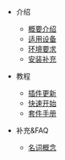 * 介绍
  * [概要介绍](zh-cn/index.md)
  * [适用设备](zh-cn/devices.md)
  * [环境要求](zh-cn/environments.md)
  * [安装补充](zh-cn/unity-install.md)

* 教程

  * [插件更新](zh-cn/update.md)
  * [快速开始](zh-cn/quick-start.md)
  * [套件手册](zh-cn/script-manual.md)

* 补充&FAQ

  * [名词概念](zh-cn/concepts.md)